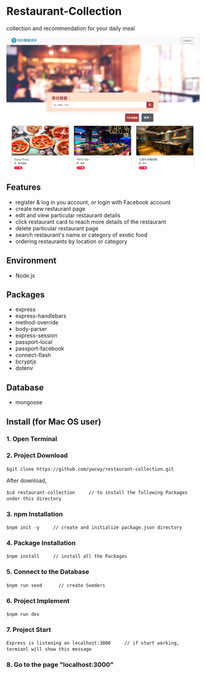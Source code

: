 # Restaurant-Collection
collection and recommendation for your daily meal

![Image](https://raw.githubusercontent.com/ywcwy/restaurant-collection/master/restaurant%20collection.png)


## Features
* register & log in you account, or login with Facebook account
* create new restaurant page
* edit and view particular restaurant details
* click restaurant card to reach more details of the restaurant
* delete particular restaurant page 
* search restaurant's name or category of exotic food
* ordering restaurants by location or category



## Environment
* Node.js

## Packages
* express
* express-handlebars
* method-override
* body-parser
* express-session
* passport-local
* passport-facebook
* connect-flash
* bcryptjs
* dotenv

## Database
* mongoose 

## Install (for Mac OS user)
### 1. Open Terminal

### 2. Project Download
```
$git clone https://github.com/ywcwy/restaurant-collection.git
```
After download, 
```
$cd restaurant-collection     // to install the following Packages under this directory
```
### 3. npm Installation
```
$npm init -y     // create and initialize package.json directory
```
### 4. Package Installation
```
$npm install     // install all the Packages
```
### 5. Connect to the Database
```
$npm run seed      // create Seeders
```

### 6. Project Implement
```
$npm run dev   
```
### 7. Project Start 
```
Express is listening on localhost:3000     // if start working, termianl will show this message
```
### 8. Go to the page "localhost:3000"
